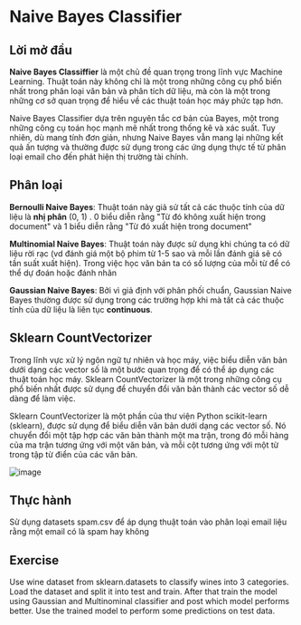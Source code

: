 # Naive Bayes Classifier
## Lời mở đầu
**Naive Bayes Classiffier** là một chủ đề quan trọng trong lĩnh vực Machine Learning. Thuật toán này không chỉ là một trong những công cụ phổ biến nhất trong phân loại văn bản và phân tích dữ liệu, mà còn là một trong những cơ sở quan trọng để hiểu về các thuật toán học máy phức tạp hơn.  

Naive Bayes Classifier dựa trên nguyên tắc cơ bản của Bayes, một trong những công cụ toán học mạnh mẽ nhất trong thống kê và xác suất. Tuy nhiên, dù mang tính đơn giản, nhưng Naive Bayes vẫn mang lại những kết quả ấn tượng và thường được sử dụng trong các ứng dụng thực tế từ phân loại email cho đến phát hiện thị trường tài chính.

## Phân loại
**Bernoulli Naive Bayes**: Thuật toán này giả sử tất cả các thuộc tính của dữ liệu là **nhị phân** (0, 1) . 0 biểu diễn rằng "Từ đó không xuất hiện trong document" và 1 biểu diễn rằng "Từ đó xuất hiện trong document"  

**Multinomial Naive Bayes**: Thuật toán này được sử dụng khi chúng ta có dữ liệu rời rạc (vd đánh giá một bộ phim từ 1-5 sao và mỗi lần đánh giá sẽ có tần suất xuất hiện). Trong việc học văn bản ta có số lượng của mỗi từ để có thể dự đoán hoặc đánh nhãn

**Gaussian Naive Bayes**: Bởi vì giả định với phân phối chuẩn, Gaussian Naive Bayes thường được sử dụng trong các trường hợp khi mà tất cả các thuộc tính của dữ liệu là liên tục **continuous**.

## Sklearn CountVectorizer
Trong lĩnh vực xử lý ngôn ngữ tự nhiên và học máy, việc biểu diễn văn bản dưới dạng các vector số là một bước quan trọng để có thể áp dụng các thuật toán học máy. Sklearn CountVectorizer là một trong những công cụ phổ biến nhất được sử dụng để chuyển đổi văn bản thành các vector số dễ dàng để làm việc.  

Sklearn CountVectorizer là một phần của thư viện Python scikit-learn (sklearn), được sử dụng để biểu diễn văn bản dưới dạng các vector số. Nó chuyển đổi một tập hợp các văn bản thành một ma trận, trong đó mỗi hàng của ma trận tương ứng với một văn bản, và mỗi cột tương ứng với một từ trong tập từ điển của các văn bản.

![image](https://github.com/MinhHung7/NLP_Tutorials/assets/118424791/63c642b8-49d6-45f8-a155-75737da341ce)


## Thực hành
Sử dụng datasets spam.csv để áp dụng thuật toán vào phân loại email liệu rằng một email có là spam hay không
## Exercise
Use wine dataset from sklearn.datasets to classify wines into 3 categories. Load the dataset and split it into test and train. After that train the model using Gaussian and Multinominal classifier and post which model performs better. Use the trained model to perform some predictions on test data.
